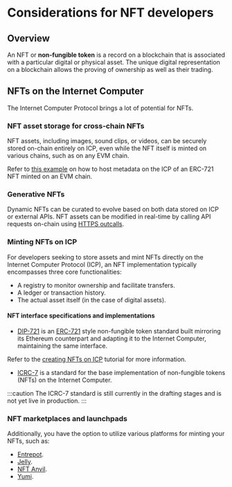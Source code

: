 # Considerations for NFT developers

## Overview

An NFT or **non-fungible token** is a record on a blockchain that is associated with a particular digital or physical asset. The unique digital representation on a blockchain allows the proving of ownership as well as their trading.

## NFTs on the Internet Computer

The Internet Computer Protocol brings a lot of potential for NFTs. 

### NFT asset storage for cross-chain NFTs

NFT assets, including images, sound clips, or videos, can be securely stored on-chain entirely on ICP, even while the NFT itself is minted on various chains, such as on any EVM chain.

Refer to [this example](https://github.com/domwoe/erc-721-ic-assets) on how to host metadata on the ICP of an ERC-721 NFT minted on an EVM chain.

### Generative NFTs 

Dynamic NFTs can be curated to evolve based on both data stored on ICP or external APIs. NFT assets can be modified in real-time by calling API requests on-chain using [HTTPS outcalls](/https-outcalls).

### Minting NFTs on ICP

For developers seeking to store assets and mint NFTs directly on the Internet Computer Protocol (ICP), an NFT implementation typically encompasses three core functionalities:

- A registry to monitor ownership and facilitate transfers.
- A ledger or transaction history.
- The actual asset itself (in the case of digital assets).

#### NFT interface specifications and implementations

- [DIP-721](https://github.com/Psychedelic/DIP721) is an [ERC-721](https://eips.ethereum.org/EIPS/eip-721) style non-fungible token standard built mirroring its Ethereum counterpart and adapting it to the Internet Computer, maintaining the same interface.

Refer to the [creating NFTs on ICP](https://internetcomputer.org/docs/current/tutorials/developer-journey/level-5/5.4-NFT-tutorial#icrc-7) tutorial for more information.

- [ICRC-7](https://github.com/dfinity/ICRC/tree/54d98a82a626daad6f674f1b8e6b815785f6c8c5/ICRCs/ICRC-7) is a standard for the base implementation of non-fungible tokens (NFTs) on the Internet Computer.

:::caution
The ICRC-7 standard is still currently in the drafting stages and is not yet live in production.
:::

### NFT marketplaces and launchpads

Additionally, you have the option to utilize various platforms for minting your NFTs, such as:

- [Entrepot](https://entrepot.app/).
- [Jelly](https://jelly.xyz/).
- [NFT Anvil](https://nftanvil.com/).
- [Yumi](https://tppkg-ziaaa-aaaal-qatrq-cai.raw.icp0.io/).





